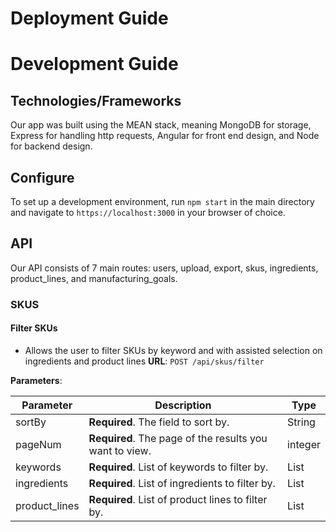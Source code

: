 # Deployment Guide

# Development Guide
## Technologies/Frameworks
Our app was built using the MEAN stack, meaning MongoDB for storage, Express for handling http requests, Angular for front end design, and Node for backend design.

## Configure
To set up a development environment, run ```npm start``` in the main directory and navigate to ```https://localhost:3000``` in your browser of choice.

## API
Our API consists of 7 main routes: users, upload, export, skus, ingredients, product_lines, and manufacturing_goals.

### SKUS
#### Filter SKUs
* Allows the user to filter SKUs by keyword and with assisted selection on ingredients and product lines
**URL**: ```POST /api/skus/filter```

**Parameters**:

| Parameter | Description | Type |    
| ----------- | ----------- |---------    
| sortBy      | **Required**. The field to sort by. | String |    
| pageNum | **Required**. The page of the results you want to view. | integer |    
| keywords | **Required**. List of keywords to filter by. | List |      
| ingredients | **Required**. List of ingredients to filter by. | List |      
| product_lines | **Required**. List of product lines to filter by. | List |    
